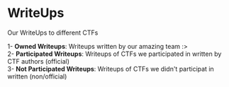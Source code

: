 # WriteUps
Our WriteUps to different CTFs

1- **Owned Writeups**: Writeups written by our amazing team :>  
2- **Participated Writeups**: Writeups of CTFs we participated in written by CTF authors (official)  
3- **Not Participated Writeups**: Writeups of CTFs we didn't participat in written (non/official)  
